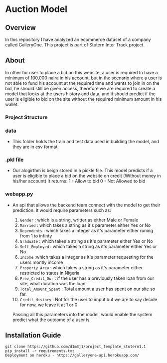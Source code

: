 # Auction Model

## Overview
In this repository I have analyzed an ecommerce dataset of a company called GalleryOne. This project is part of Stutern Inter Track project. 

## About 
In other for user to place a bid on this website, a user is required to have a minimum of 100,000 naira in his account, but in the scenario where a user is not able to fund his account at the required time and wants to join in on the bid, he should still be given access, therefore we are required to create a model that looks at the users history and data, and it should predict if the user is eligible to bid on the site without the required minimum amount in his wallet. 

### Project Structure
### data
- This folder holds the train and test data used in building the model, and they are in csv format. 

### .pkl file
- Our alogirthm is beign stored in a pickle file. This model predicts if a user is eligible to place a bid on the website on credit (Without money in his/her account)
    It returns: 
        1 - Allow to bid
        0 - Not Allowed to bid

### webapp.py
- An api that allows the backend team connect with the model to get their prediction. 
 It would require parameters such as: 
    1. `Gender` : which is a string, writter as either Male or Female 
    2. `Married` : which takes a string as it's parameter either Yes or No 
    3. `Dependents` : which takes a integer as it's parameter either runing from 1 to infinty 
    4. `Graduate` : which takes a string as it's parameter either Yes or No
    5. `Self_Employed` : which takes a string as it's parameter either Yes or No 
    6. `Income` :which takes a integer as it's parameter requesting for the users montly income
    7. `Property_Area` : which takes a string as it's parameter either restricted to states in Nigeria 
    8. `Prev_Credit_Dur` : if the user has a previously taken loan from our site, what duration was the loan
    9. `Total_Amount_Spent` : Total amount a user has spent on our site so far.
    10. `Credit_History` : Not for the user to imput but we are to say decide for now, we leave it at 1 or 0

    Passing all this parameters into the model, would enable the system predict what the outcome of a user is. 


 ## Installation Guide
```
git clone https://github.com/d1m3j1/project_template_stutern1.1
pip install -r requirements.txt
Deployment on heroku - https://galleryone-api.herokuapp.com/
```